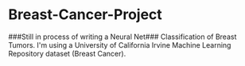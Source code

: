 # Breast-Cancer-Project
###Still in process of writing a Neural Net###
Classification of Breast Tumors.
I'm using a University of California Irvine Machine Learning Repository dataset (Breast Cancer).
